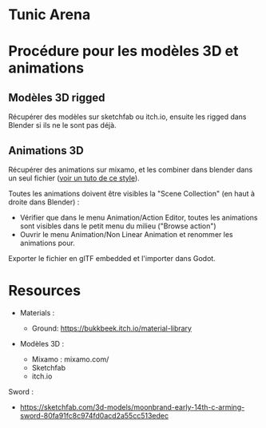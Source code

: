 
# Tunic Arena

# Procédure pour les modèles 3D et animations

## Modèles 3D rigged

Récupérer des modèles sur sketchfab ou itch.io, ensuite les rigged dans Blender si ils ne le sont pas déjà.

## Animations 3D

Récupérer des animations sur mixamo, et les combiner dans blender dans un seul fichier ([voir un tuto de ce style](https://youtu.be/XULXG6DQtwE)).

Toutes les animations doivent être visibles la "Scene Collection" (en haut à droite dans Blender) :

- Vérifier que dans le menu Animation/Action Editor, toutes les animations sont visibles dans le petit menu du milieu ("Browse action")
- Ouvrir le menu Animation/Non Linear Animation et renommer les animations pour.

Exporter le fichier en glTF embedded et l'importer dans Godot.

# Resources

- Materials :
  - Ground: https://bukkbeek.itch.io/material-library

- Modèles 3D :
  - Mixamo : mixamo.com/
  - Sketchfab
  - itch.io

Sword : 
  - https://sketchfab.com/3d-models/moonbrand-early-14th-c-arming-sword-80fa91fc8c974fd0acd2a55cc513edec
